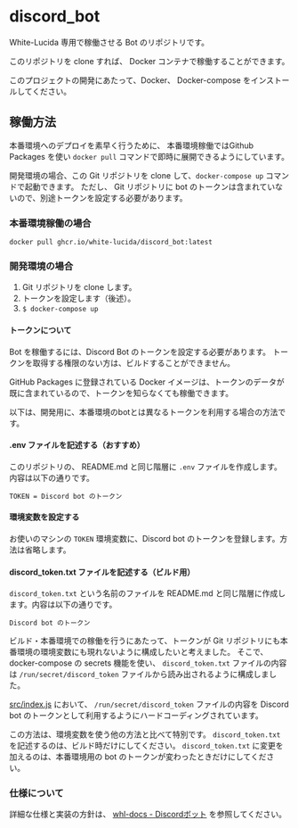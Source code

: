 # discord_bot

White-Lucida 専用で稼働させる Bot のリポジトリです。

このリポジトリを clone すれば、 Docker コンテナで稼働することができます。

このプロジェクトの開発にあたって、Docker、 Docker-compose をインストールしてください。


## 稼働方法

本番環境へのデプロイを素早く行うために、
本番環境稼働ではGithub Packages を使い `docker pull` コマンドで即時に展開できるようにしています。

開発環境の場合、この Git リポジトリを clone して、`docker-compose up` コマンドで起動できます。
ただし、 Git リポジトリに bot のトークンは含まれていないので、別途トークンを設定する必要があります。


### 本番環境稼働の場合

```
docker pull ghcr.io/white-lucida/discord_bot:latest
```

### 開発環境の場合

1. Git リポジトリを clone します。
2. トークンを設定します（後述）。
3. `$ docker-compose up`

#### トークンについて

Bot を稼働するには、Discord Bot のトークンを設定する必要があります。
トークンを取得する権限のない方は、ビルドすることができません。

GitHub Packages に登録されている Docker イメージは、トークンのデータが既に含まれているので、トークンを知らなくても稼働できます。

以下は、開発用に、本番環境のbotとは異なるトークンを利用する場合の方法です。

#### .env ファイルを記述する（おすすめ）
このリポジトリの、 README.md と同じ階層に `.env` ファイルを作成します。内容は以下の通りです。

```
TOKEN = Discord bot のトークン
```

#### 環境変数を設定する

お使いのマシンの `TOKEN` 環境変数に、Discord bot のトークンを登録します。方法は省略します。

#### discord_token.txt ファイルを記述する（ビルド用）

`discord_token.txt` という名前のファイルを README.md と同じ階層に作成します。内容は以下の通りです。

```
Discord bot のトークン
```

ビルド・本番環境での稼働を行うにあたって、トークンが Git リポジトリにも本番環境の環境変数にも現れないように構成したいと考えました。
そこで、docker-compose の secrets 機能を使い、 `discord_token.txt` ファイルの内容は `/run/secret/discord_token` ファイルから読み出されるように構成しました。

[src/index.js](https://github.com/white-lucida/discord_bot/blob/main/src/index.ts) において、 `/run/secret/discord_token` ファイルの内容を Discord bot のトークンとして利用するようにハードコーディングされています。

この方法は、環境変数を使う他の方法と比べて特別です。 `discord_token.txt` を記述するのは、ビルド時だけにしてください。 `discord_token.txt` に変更を加えるのは、本番環境用の bot のトークンが変わったときだけにしてください。

### 仕様について

詳細な仕様と実装の方針は、 [whl-docs - Discordボット](https://github.com/white-lucida/whl-docs/tree/main/Discord%E3%83%9C%E3%83%83%E3%83%88) を参照してください。